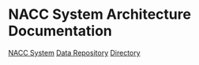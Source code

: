 # NACC System Architecture Documentation

[NACC System](01-nacc-system.md)
[Data Repository](02-data-repository.md)
[Directory](03-directory.md)
